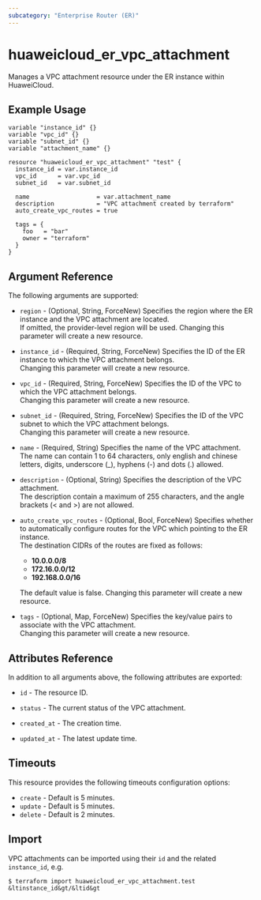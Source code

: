 ```yaml
---
subcategory: "Enterprise Router (ER)"
---
```


# huaweicloud_er_vpc_attachment

Manages a VPC attachment resource under the ER instance within HuaweiCloud.

## Example Usage

```HCL
variable "instance_id" {}
variable "vpc_id" {}
variable "subnet_id" {}
variable "attachment_name" {}

resource "huaweicloud_er_vpc_attachment" "test" {
  instance_id = var.instance_id
  vpc_id      = var.vpc_id
  subnet_id   = var.subnet_id

  name                   = var.attachment_name
  description            = "VPC attachment created by terraform"
  auto_create_vpc_routes = true

  tags = {
    foo   = "bar"
    owner = "terraform"
  }
}
```

## Argument Reference

The following arguments are supported:

* `region` - (Optional, String, ForceNew) Specifies the region where the ER instance and the VPC attachment are
  located.  
  If omitted, the provider-level region will be used. Changing this parameter will create a new resource.

* `instance_id` - (Required, String, ForceNew) Specifies the ID of the ER instance to which the VPC attachment
  belongs.  
  Changing this parameter will create a new resource.

* `vpc_id` - (Required, String, ForceNew) Specifies the ID of the VPC to which the VPC attachment belongs.  
  Changing this parameter will create a new resource.

* `subnet_id` - (Required, String, ForceNew) Specifies the ID of the VPC subnet to which the VPC attachment belongs.  
  Changing this parameter will create a new resource.

* `name` - (Required, String) Specifies the name of the VPC attachment.  
  The name can contain 1 to 64 characters, only english and chinese letters, digits, underscore (_), hyphens (-) and
  dots (.) allowed.

* `description` - (Optional, String) Specifies the description of the VPC attachment.  
  The description contain a maximum of 255 characters, and the angle brackets (< and >) are not allowed.

* `auto_create_vpc_routes` - (Optional, Bool, ForceNew) Specifies whether to automatically configure routes for the VPC
  which pointing to the ER instance.  
  The destination CIDRs of the routes are fixed as follows:
  + **10.0.0.0/8**
  + **172.16.0.0/12**
  + **192.168.0.0/16**

  The default value is false. Changing this parameter will create a new resource.

* `tags` - (Optional, Map, ForceNew) Specifies the key/value pairs to associate with the VPC attachment.  
  Changing this parameter will create a new resource.

## Attributes Reference

In addition to all arguments above, the following attributes are exported:

* `id` - The resource ID.

* `status` - The current status of the VPC attachment.

* `created_at` - The creation time.

* `updated_at` - The latest update time.

## Timeouts

This resource provides the following timeouts configuration options:

* `create` - Default is 5 minutes.
* `update` - Default is 5 minutes.
* `delete` - Default is 2 minutes.

## Import

VPC attachments can be imported using their `id` and the related `instance_id`, e.g.

```
$ terraform import huaweicloud_er_vpc_attachment.test &ltinstance_id&gt/&ltid&gt
```
